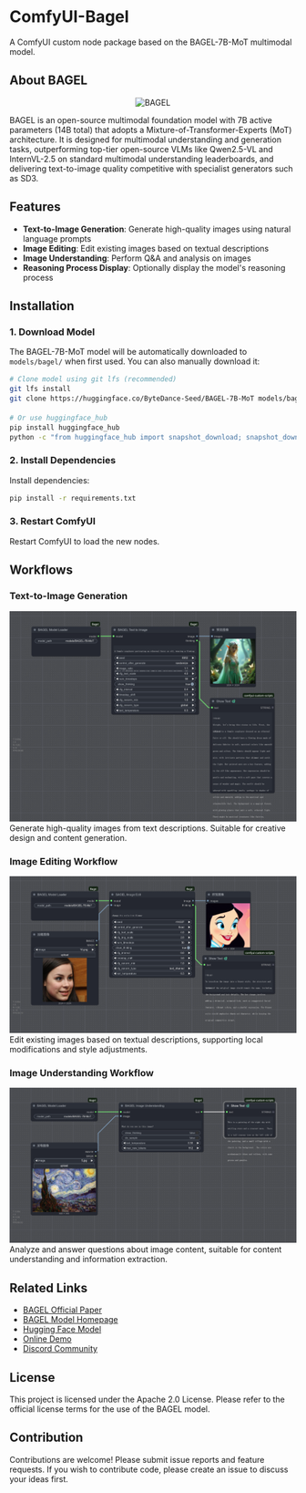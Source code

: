 # ComfyUI-Bagel

A ComfyUI custom node package based on the BAGEL-7B-MoT multimodal model.

## About BAGEL

<p align="center">
  <img src="https://lf3-static.bytednsdoc.com/obj/eden-cn/nuhojubrps/banner.png" alt="BAGEL" width="480"/>
</p>

BAGEL is an open-source multimodal foundation model with 7B active parameters (14B total) that adopts a Mixture-of-Transformer-Experts (MoT) architecture. It is designed for multimodal understanding and generation tasks, outperforming top-tier open-source VLMs like Qwen2.5-VL and InternVL-2.5 on standard multimodal understanding leaderboards, and delivering text-to-image quality competitive with specialist generators such as SD3.

## Features

- **Text-to-Image Generation**: Generate high-quality images using natural language prompts
- **Image Editing**: Edit existing images based on textual descriptions  
- **Image Understanding**: Perform Q&A and analysis on images
- **Reasoning Process Display**: Optionally display the model's reasoning process

## Installation

### 1. Download Model
The BAGEL-7B-MoT model will be automatically downloaded to `models/bagel/` when first used. You can also manually download it:
```bash
# Clone model using git lfs (recommended)
git lfs install
git clone https://huggingface.co/ByteDance-Seed/BAGEL-7B-MoT models/bagel/BAGEL-7B-MoT

# Or use huggingface_hub
pip install huggingface_hub
python -c "from huggingface_hub import snapshot_download; snapshot_download(repo_id='ByteDance-Seed/BAGEL-7B-MoT', local_dir='models/bagel/BAGEL-7B-MoT')"
```

### 2. Install Dependencies
Install dependencies:
```bash
pip install -r requirements.txt
```

### 3. Restart ComfyUI
Restart ComfyUI to load the new nodes.

## Workflows

### Text-to-Image Generation
![text to image workflow](example_workflows/bagel_text_to_image.png)
Generate high-quality images from text descriptions. Suitable for creative design and content generation.

### Image Editing Workflow
![image editing workflow](example_workflows/bagel_image_edit.png)
Edit existing images based on textual descriptions, supporting local modifications and style adjustments.

### Image Understanding Workflow
![image understanding workflow](example_workflows/bagel_image_understanding.png)
Analyze and answer questions about image content, suitable for content understanding and information extraction.

## Related Links

- [BAGEL Official Paper](https://arxiv.org/abs/2505.14683)
- [BAGEL Model Homepage](https://bagel-ai.org/)
- [Hugging Face Model](https://huggingface.co/ByteDance-Seed/BAGEL-7B-MoT)
- [Online Demo](https://demo.bagel-ai.org/)
- [Discord Community](https://discord.gg/Z836xxzy)

## License

This project is licensed under the Apache 2.0 License. Please refer to the official license terms for the use of the BAGEL model.

## Contribution

Contributions are welcome! Please submit issue reports and feature requests. If you wish to contribute code, please create an issue to discuss your ideas first.
